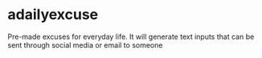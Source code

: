 # adailyexcuse
Pre-made excuses for everyday life. It will generate text inputs that can be sent through social media or email to someone
